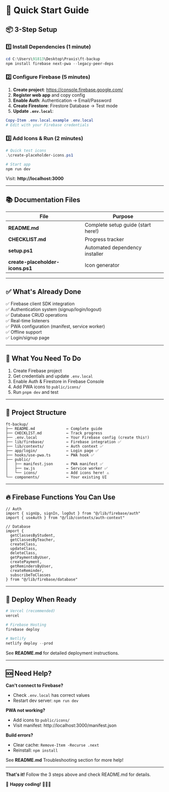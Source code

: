 # 🎵 Quick Start Guide

## 📦 3-Step Setup

### 1️⃣ Install Dependencies (1 minute)

```powershell
cd C:\Users\91813\Desktop\Praxis\ft-backup
npm install firebase next-pwa --legacy-peer-deps
```

### 2️⃣ Configure Firebase (5 minutes)

1. **Create project**: https://console.firebase.google.com/
2. **Register web app** and copy config
3. **Enable Auth**: Authentication → Email/Password
4. **Create Firestore**: Firestore Database → Test mode
5. **Update `.env.local`**:

```powershell
Copy-Item .env.local.example .env.local
# Edit with your Firebase credentials
```

### 3️⃣ Add Icons & Run (2 minutes)

```powershell
# Quick test icons
.\create-placeholder-icons.ps1

# Start app
npm run dev
```

Visit: **http://localhost:3000**

---

## 📚 Documentation Files

| File | Purpose |
|------|---------|
| **README.md** | Complete setup guide (start here!) |
| **CHECKLIST.md** | Progress tracker |
| **setup.ps1** | Automated dependency installer |
| **create-placeholder-icons.ps1** | Icon generator |

---

## ✅ What's Already Done

✅ Firebase client SDK integration  
✅ Authentication system (signup/login/logout)  
✅ Database CRUD operations  
✅ Real-time listeners  
✅ PWA configuration (manifest, service worker)  
✅ Offline support  
✅ Login/signup page  

---

## 🎯 What You Need To Do

1. Create Firebase project
2. Get credentials and update `.env.local`
3. Enable Auth & Firestore in Firebase Console
4. Add PWA icons to `public/icons/`
5. Run `pnpm dev` and test

---

## 📁 Project Structure

```
ft-backup/
├── README.md              ← Complete guide
├── CHECKLIST.md           ← Track progress
├── .env.local             ← Your Firebase config (create this!)
├── lib/firebase/          ← Firebase integration ✅
├── lib/contexts/          ← Auth context ✅
├── app/login/             ← Login page ✅
├── hooks/use-pwa.ts       ← PWA hook ✅
├── public/
│   ├── manifest.json      ← PWA manifest ✅
│   ├── sw.js              ← Service worker ✅
│   └── icons/             ← Add icons here! ⚠️
└── components/            ← Your existing UI
```

---

## 🔥 Firebase Functions You Can Use

```tsx
// Auth
import { signUp, signIn, logOut } from "@/lib/firebase/auth"
import { useAuth } from "@/lib/contexts/auth-context"

// Database
import { 
  getClassesByStudent,
  getClassesByTeacher,
  createClass,
  updateClass,
  deleteClass,
  getPaymentsByUser,
  createPayment,
  getRemindersByUser,
  createReminder,
  subscribeToClasses
} from "@/lib/firebase/database"
```

---

## 🚀 Deploy When Ready

```powershell
# Vercel (recommended)
vercel

# Firebase Hosting
firebase deploy

# Netlify
netlify deploy --prod
```

See **README.md** for detailed deployment instructions.

---

## 🆘 Need Help?

**Can't connect to Firebase?**
- Check `.env.local` has correct values
- Restart dev server: `npm run dev`

**PWA not working?**
- Add icons to `public/icons/`
- Visit manifest: http://localhost:3000/manifest.json

**Build errors?**
- Clear cache: `Remove-Item -Recurse .next`
- Reinstall: `npm install`

See **README.md** Troubleshooting section for more help!

---

**That's it!** Follow the 3 steps above and check README.md for details.

🎉 **Happy coding!** 🎵🎸🎹
